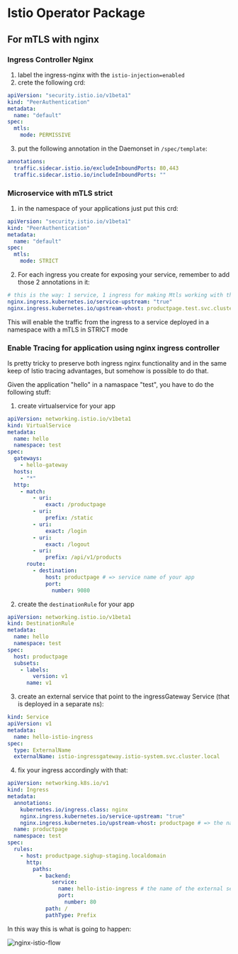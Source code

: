 # Istio Operator Package

## For mTLS with nginx

### Ingress Controller Nginx

1. label the ingress-nginx with the `istio-injection=enabled`
2. crete the following crd:

```yaml
apiVersion: "security.istio.io/v1beta1"
kind: "PeerAuthentication"
metadata:
  name: "default"
spec:
  mtls:
    mode: PERMISSIVE
```

3. put the following annotation in the Daemonset in `/spec/template`:

```yaml
annotations:
  traffic.sidecar.istio.io/excludeInboundPorts: 80,443
  traffic.sidecar.istio.io/includeInboundPorts: ""
```

### Microservice with mTLS strict

1. in the namespace of your applications just put this crd:

```yaml
apiVersion: "security.istio.io/v1beta1"
kind: "PeerAuthentication"
metadata:
  name: "default"
spec:
  mtls:
    mode: STRICT
```

2. For each ingress you create for exposing your service, remember to add those 2 annotations in it:

```yaml
# this is the way: 1 service, 1 ingress for making Mtls working with the annotation above
nginx.ingress.kubernetes.io/service-upstream: "true"
nginx.ingress.kubernetes.io/upstream-vhost: productpage.test.svc.cluster.local
```

This will enable the traffic from the ingress to a service deployed in a namespace with a mTLS in STRICT mode

### Enable Tracing for application using nginx ingress controller

Is pretty tricky to preserve both ingress nginx functionality and in the same keep of Istio tracing advantages, but somehow is possible to do that.

Given the application "hello" in a namaspace "test", you have to do the following stuff:

1. create virtualservice for your app

```yaml
apiVersion: networking.istio.io/v1beta1
kind: VirtualService
metadata:
  name: hello
  namespace: test
spec:
  gateways:
    - hello-gateway
  hosts:
    - "*"
  http:
    - match:
        - uri:
            exact: /productpage
        - uri:
            prefix: /static
        - uri:
            exact: /login
        - uri:
            exact: /logout
        - uri:
            prefix: /api/v1/products
      route:
        - destination:
            host: productpage # => service name of your app
            port:
              number: 9080
```

2. create the `destinationRule` for your app

```yaml
apiVersion: networking.istio.io/v1beta1
kind: DestinationRule
metadata:
  name: hello
  namespace: test
spec:
  host: productpage
  subsets:
    - labels:
        version: v1
      name: v1
```

3. create an external service that point to the ingressGateway Service (that is deployed in a separate ns):

```yaml
kind: Service
apiVersion: v1
metadata:
  name: hello-istio-ingress
spec:
  type: ExternalName
  externalName: istio-ingressgateway.istio-system.svc.cluster.local
```

4. fix your ingress accordingly with that:

```yaml
apiVersion: networking.k8s.io/v1
kind: Ingress
metadata:
  annotations:
    kubernetes.io/ingress.class: nginx
    nginx.ingress.kubernetes.io/service-upstream: "true"
    nginx.ingress.kubernetes.io/upstream-vhost: productpage # => the name of the virtualservice that the ingressGateway is expecting to match
  name: productpage
  namespace: test
spec:
  rules:
    - host: productpage.sighup-staging.localdomain
      http:
        paths:
          - backend:
              service:
                name: hello-istio-ingress # the name of the external service that we did before
                port:
                  number: 80
            path: /
            pathType: Prefix
```

In this way this is what is going to happen:

![nginx-istio-flow](../docs/images/flow.png)
